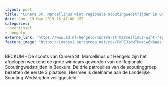 ```yaml
---
layout: post
title: "Cunera St. Marcellinus wint regionale scoutingwedstrijden in Beckum"
date: Sun, 19 May 2019 16:41:00 GMT
categories: 
- overijssel 
- hengelo 
externe_link: "https://www.ad.nl/hengelo/cunera-st-marcellinus-wint-regionale-scoutingwedstrijden-in-beckum~aa485a95/"
feature_image: "https://images1.persgroep.net/rcs/FoPEJ1owTHwziw6N8WasjWo6Za0/diocontent/148770594/_fitwidth/400/?appId=21791a8992982cd8da851550a453bd7f&quality=0.7"
---
```


BECKUM - De scouts van Cunera St. Marcellinus uit Hengelo zijn het afgelopen weekend de grote winnaars geworden van de Regionale Scoutingwedstrijden in Beckum. De drie patrouilles van de scoutinggroep bezetten de eerste 3 plaatsen. Hiermee is deelname aan de Landelijke Scouting Wedstrijden veiliggesteld.
